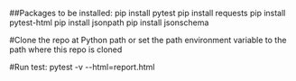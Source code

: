##Packages to be installed: 
pip install pytest
pip install requests
pip install pytest-html
pip install jsonpath
pip install jsonschema

#Clone the repo at Python path or set the path environment variable to the path where this repo is cloned

#Run test: pytest -v  --html=report.html
